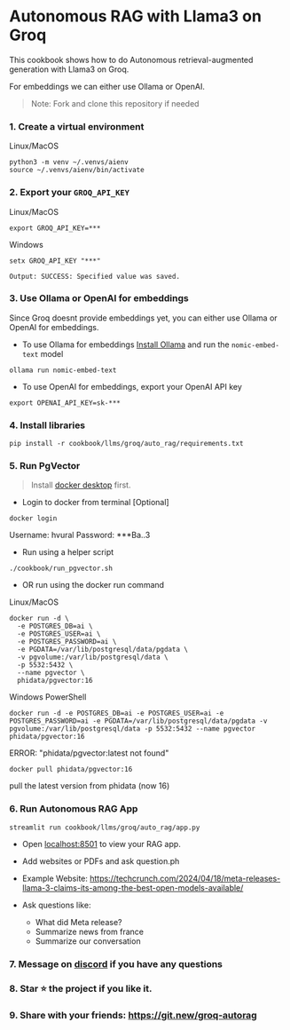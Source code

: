 # Autonomous RAG with Llama3 on Groq

This cookbook shows how to do Autonomous retrieval-augmented generation with Llama3 on Groq.

For embeddings we can either use Ollama or OpenAI.

> Note: Fork and clone this repository if needed

### 1. Create a virtual environment

Linux/MacOS
```shell
python3 -m venv ~/.venvs/aienv
source ~/.venvs/aienv/bin/activate
```

### 2. Export your `GROQ_API_KEY`

Linux/MacOS
```shell
export GROQ_API_KEY=***
```


Windows
```shell
setx GROQ_API_KEY "***"

Output: SUCCESS: Specified value was saved.
```


### 3. Use Ollama or OpenAI for embeddings

Since Groq doesnt provide embeddings yet, you can either use Ollama or OpenAI for embeddings.

- To use Ollama for embeddings [Install Ollama](https://github.com/ollama/ollama?tab=readme-ov-file#macos) and run the `nomic-embed-text` model

```shell
ollama run nomic-embed-text
```

- To use OpenAI for embeddings, export your OpenAI API key

```shell
export OPENAI_API_KEY=sk-***
```


### 4. Install libraries

```shell
pip install -r cookbook/llms/groq/auto_rag/requirements.txt
```

### 5. Run PgVector

> Install [docker desktop](https://docs.docker.com/desktop/install/mac-install/) first.

- Login to docker from terminal [Optional]
```shell
docker login
```
Username: hvural
Password: ***Ba..3

- Run using a helper script

```shell
./cookbook/run_pgvector.sh
```

- OR run using the docker run command

Linux/MacOS
```shell
docker run -d \
  -e POSTGRES_DB=ai \
  -e POSTGRES_USER=ai \
  -e POSTGRES_PASSWORD=ai \
  -e PGDATA=/var/lib/postgresql/data/pgdata \
  -v pgvolume:/var/lib/postgresql/data \
  -p 5532:5432 \
  --name pgvector \
  phidata/pgvector:16
```

Windows PowerShell
```shell
docker run -d -e POSTGRES_DB=ai -e POSTGRES_USER=ai -e POSTGRES_PASSWORD=ai -e PGDATA=/var/lib/postgresql/data/pgdata -v pgvolume:/var/lib/postgresql/data -p 5532:5432 --name pgvector phidata/pgvector:16 
```

ERROR: "phidata/pgvector:latest not found"
```shell
docker pull phidata/pgvector:16
```
pull the latest version from phidata (now 16)


### 6. Run Autonomous RAG App

```shell
streamlit run cookbook/llms/groq/auto_rag/app.py
```

- Open [localhost:8501](http://localhost:8501) to view your RAG app.
- Add websites or PDFs and ask question.ph

- Example Website: https://techcrunch.com/2024/04/18/meta-releases-llama-3-claims-its-among-the-best-open-models-available/
- Ask questions like:
  - What did Meta release?
  - Summarize news from france
  - Summarize our conversation

### 7. Message on [discord](https://discord.gg/4MtYHHrgA8) if you have any questions

### 8. Star ⭐️ the project if you like it.

### 9. Share with your friends: https://git.new/groq-autorag
